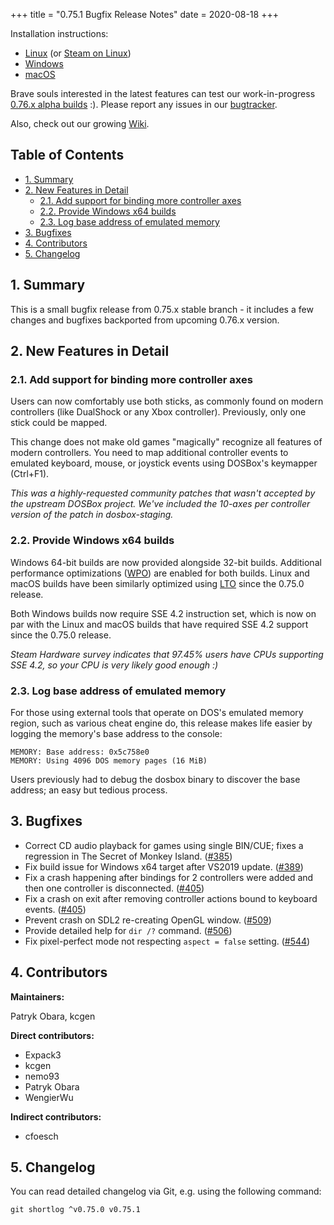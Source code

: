 +++
title = "0.75.1 Bugfix Release Notes"
date = 2020-08-18
+++

Installation instructions:

- [Linux](/downloads/linux/) (or [Steam on Linux](/downloads/linux#steam))
- [Windows](/downloads/windows/)
- [macOS](/downloads/macos/)

Brave souls interested in the latest features can test our work-in-progress
[0.76.x&nbsp;alpha builds](/downloads/devel/) :). Please report any issues in
our [bugtracker](https://github.com/dosbox-staging/dosbox-staging/issues).

Also, check out our growing [Wiki](https://github.com/dosbox-staging/dosbox-staging/wiki).

## Table of Contents

- [1. Summary](#1-summary)
- [2. New Features in Detail](#2-new-features-in-detail)
  - [2.1. Add support for binding more controller axes](#2-1-add-support-for-binding-more-controller-axes)
  - [2.2. Provide Windows x64 builds](#2-2-provide-windows-x64-builds)
  - [2.3. Log base address of emulated memory](#2-3-log-base-address-of-emulated-memory)
- [3. Bugfixes](#3-bugfixes)
- [4. Contributors](#4-contributors)
- [5. Changelog](#5-changelog)

## 1. Summary

This is a small bugfix release from 0.75.x stable branch - it includes a few
changes and bugfixes backported from upcoming 0.76.x version.

## 2. New Features in Detail

### 2.1. Add support for binding more controller axes

Users can now comfortably use both sticks, as commonly found on modern
controllers (like DualShock or any Xbox controller). Previously, only
one stick could be mapped.

This change does not make old games "magically" recognize all features of
modern controllers. You need to map additional controller events to emulated
keyboard, mouse, or joystick events using DOSBox's keymapper (Ctrl+F1).

*This was a highly-requested community patches that wasn't accepted by the
upstream DOSBox project.  We've included the 10-axes per controller version
of the patch in dosbox-staging.*

### 2.2. Provide Windows x64 builds

Windows 64-bit builds are now provided alongside 32-bit builds.
Additional performance optimizations ([WPO](wpo)) are enabled for both
builds. Linux and macOS builds have been similarly optimized using [LTO](lto)
since the 0.75.0 release.

Both Windows builds now require SSE 4.2 instruction set, which is now on par
with the Linux and macOS builds that have required SSE 4.2 support since
the 0.75.0 release.

*Steam Hardware survey indicates that 97.45% users have CPUs supporting
SSE 4.2, so your CPU is very likely good enough :)*

[wpo]:https://docs.microsoft.com/en-us/cpp/build/reference/gl-whole-program-optimization?view=vs-2019
[lto]:https://en.wikipedia.org/wiki/Interprocedural_optimization

### 2.3. Log base address of emulated memory

For those using external tools that operate on DOS's emulated memory
region, such as various cheat engine do, this release makes life easier
by logging the memory's base address to the console:

    MEMORY: Base address: 0x5c758e0
    MEMORY: Using 4096 DOS memory pages (16 MiB)

Users previously had to debug the dosbox binary to discover the base
address; an easy but tedious process.

## 3. Bugfixes

- Correct CD audio playback for games using single BIN/CUE;
  fixes a regression in The Secret of Monkey Island.
  ([#385](https://github.com/dosbox-staging/dosbox-staging/issues/385))
- Fix build issue for Windows x64 target after VS2019 update.
  ([#389](https://github.com/dosbox-staging/dosbox-staging/pull/389))
- Fix a crash happening after bindings for 2 controllers were added
  and then one controller is disconnected.
  ([#405](https://github.com/dosbox-staging/dosbox-staging/issues/405))
- Fix a crash on exit after removing controller actions bound to
  keyboard events.
  ([#405](https://github.com/dosbox-staging/dosbox-staging/issues/405))
- Prevent crash on SDL2 re-creating OpenGL window.
  ([#509](https://github.com/dosbox-staging/dosbox-staging/issues/509))
- Provide detailed help for `dir /?` command.
  ([#506](https://github.com/dosbox-staging/dosbox-staging/pull/506))
- Fix pixel-perfect mode not respecting `aspect = false` setting.
  ([#544](https://github.com/dosbox-staging/dosbox-staging/issues/544))

## 4. Contributors

**Maintainers:**

Patryk Obara, kcgen

**Direct contributors:**

- Expack3
- kcgen
- nemo93
- Patryk Obara
- WengierWu

**Indirect contributors:**

- cfoesch

## 5. Changelog

You can read detailed changelog via Git, e.g. using the following command:

``` shell
git shortlog ^v0.75.0 v0.75.1
```
